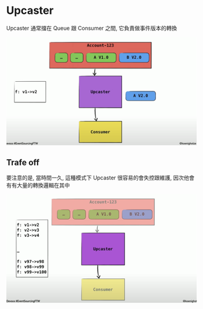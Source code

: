 # Upcaster

Upcaster 通常擋在 Queue 跟 Consumer 之間, 它負責做事件版本的轉換

![](/spaces/event-sourcing/attachments/upcaster.png)

## Trafe off

要注意的是, 當時間一久, 這種模式下 Upcaster 很容易的會失控跟維護, 因次他會有有大量的轉換邏輯在其中

![](/spaces/event-sourcing/attachments/upcaster-chaos.png)